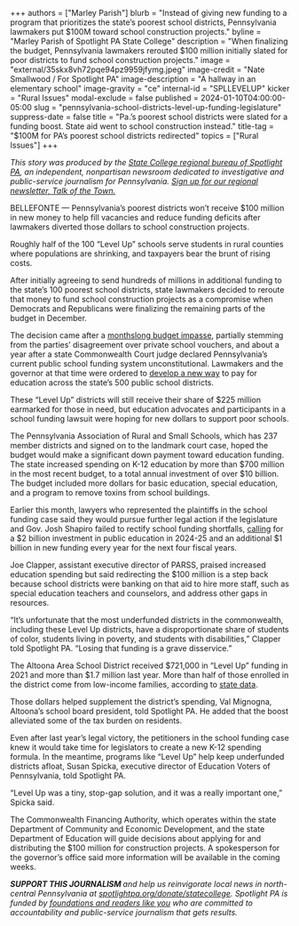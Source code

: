 +++
authors = ["Marley Parish"]
blurb = "Instead of giving new funding to a program that prioritizes the state’s poorest school districts, Pennsylvania lawmakers put $100M toward school construction projects."
byline = "Marley Parish of Spotlight PA State College"
description = "When finalizing the budget, Pennsylvania lawmakers rerouted $100 million initially slated for poor districts to fund school construction projects."
image = "external/35skx8vh72pqe94pz9959jfymg.jpeg"
image-credit = "Nate Smallwood / For Spotlight PA"
image-description = "A hallway in an elementary school"
image-gravity = "ce"
internal-id = "SPLLEVELUP"
kicker = "Rural Issues"
modal-exclude = false
published = 2024-01-10T04:00:00-05:00
slug = "pennsylvania-school-districts-level-up-funding-legislature"
suppress-date = false
title = "Pa.’s poorest school districts were slated for a funding boost. State aid went to school construction instead."
title-tag = "$100M for PA’s poorest school districts redirected"
topics = ["Rural Issues"]
+++

<em>This story was produced by the </em><a href="https://www.spotlightpa.org/statecollege"><em>State College regional bureau of Spotlight PA</em></a><em>, an independent, nonpartisan newsroom dedicated to investigative and public-service journalism for Pennsylvania. </em><a href="https://www.spotlightpa.org/newsletters/talkofthetown"><em>Sign up for our regional newsletter, Talk of the Town.</em></a>

BELLEFONTE — Pennsylvania’s poorest districts won’t receive $100 million in new money to help fill vacancies and reduce funding deficits after lawmakers diverted those dollars to school construction projects.

Roughly half of the 100 “Level Up” schools serve students in rural counties where populations are shrinking, and taxpayers bear the brunt of rising costs.

After initially agreeing to send hundreds of millions in additional funding to the state’s 100 poorest school districts, state lawmakers decided to reroute that money to fund school construction projects as a compromise when Democrats and Republicans were finalizing the remaining parts of the budget in December.

The decision came after a <a href="https://www.spotlightpa.org/news/2023/12/pennsylvania-budget-impasse-legislature-education-home-repair-teacher-stipend-funding/">monthslong budget impasse</a>, partially stemming from the parties’ disagreement over private school vouchers, and about a year after a state Commonwealth Court judge declared Pennsylvania’s current public school funding system unconstitutional. Lawmakers and the governor at that time were ordered to <a href="https://www.spotlightpa.org/news/2023/02/pa-public-school-funding-lawsuit-state-budget-billions/">develop a new way</a> to pay for education across the state’s 500 public school districts.

<script src="https://www.spotlightpa.org/embed.js" async></script><div data-spl-embed-version="1" data-spl-src="https://www.spotlightpa.org/embeds/newsletter/?cta=Sign%20up%20for%20our%20new%20regional%20newsletter%2C%20%3Cb%3ETalk%20of%20the%20Town%3C%2Fb%3E%2C%20and%20get%20all%20the%20news%20and%20notes%20from%20State%20College%20and%20north-central%20PA.&button=Sign%20Up%20Now&preselect=state_college&eyebrow=DON'T%20MISS%20A%20BEAT"></div>

These “Level Up” districts will still receive their share of $225 million earmarked for those in need, but education advocates and participants in a school funding lawsuit were hoping for new dollars to support poor schools.

The Pennsylvania Association of Rural and Small Schools, which has 237 member districts and signed on to the landmark court case, hoped the budget would make a significant down payment toward education funding. The state increased spending on K-12 education by more than $700 million in the most recent budget, to a total annual investment of over $10 billion. The budget included more dollars for basic education, special education, and a program to remove toxins from school buildings.

Earlier this month, lawyers who represented the plaintiffs in the school funding case said they would pursue further legal action if the legislature and Gov. Josh Shapiro failed to rectify school funding shortfalls, <a href="https://drive.google.com/file/d/1PAvHyepiflo9zlu8V-UYuzUO_wXqASR5/view">calling</a> for a $2 billion investment in public education in 2024-25 and an additional $1 billion in new funding every year for the next four fiscal years.

Joe Clapper, assistant executive director of PARSS, praised increased education spending but said redirecting the $100 million is a step back because school districts were banking on that aid to hire more staff, such as special education teachers and counselors, and address other gaps in resources.

“It’s unfortunate that the most underfunded districts in the commonwealth, including these Level Up districts, have a disproportionate share of students of color, students living in poverty, and students with disabilities,” Clapper told Spotlight PA. “Losing that funding is a grave disservice.”

<script src="https://www.spotlightpa.org/embed.js" async></script><div data-spl-embed-version="1" data-spl-src="https://www.spotlightpa.org/embeds/donate/"></div>

The Altoona Area School District received $721,000 in “Level Up” funding in 2021 and more than $1.7 million last year. More than half of those enrolled in the district come from low-income families, according to <a href="https://futurereadypa.org/District/FastFacts?id=129121200219190150191155012247250161075197063253">state data</a>.

Those dollars helped supplement the district’s spending, Val Mignogna, Altoona’s school board president, told Spotlight PA. He added that the boost alleviated some of the tax burden on residents.

Even after last year’s legal victory, the petitioners in the school funding case knew it would take time for legislators to create a new K-12 spending formula. In the meantime, programs like “Level Up” help keep underfunded districts afloat, Susan Spicka, executive director of Education Voters of Pennsylvania, told Spotlight PA.

“Level Up was a tiny, stop-gap solution, and it was a really important one,” Spicka said.

The Commonwealth Financing Authority, which operates within the state Department of Community and Economic Development, and the state Department of Education will guide decisions about applying for and distributing the $100 million for construction projects. A spokesperson for the governor’s office said more information will be available in the coming weeks.

<strong><em>SUPPORT THIS JOURNALISM </em></strong><em>and help us reinvigorate local news in north-central Pennsylvania at </em><a href="http://spotlightpa.org/donate/statecollege"><em>spotlightpa.org/donate/statecollege</em></a><em>. Spotlight PA is funded by </em><a href="https://www.spotlightpa.org/support"><em>foundations and readers like you</em></a><em> who are committed to accountability and public-service journalism that gets results.</em>

